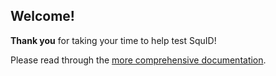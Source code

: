 ## Welcome!

**Thank you** for taking your time to help test SquID!

Please read through the [more comprehensive documentation](https://docs.google.com/document/d/1pq6QVOCmoLZ-0v7x-9sXifmO6dPQHouAjy5bsNGWthI).
